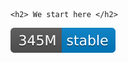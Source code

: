 <div class="alert alert-block alert-success">

    <h2> We start here </h2>

</div>

<img src="345M-stable-blue.svg" alt="345M">